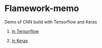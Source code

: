 # Flamework-memo

Demo of CNN build with Tensorflow and Keras

1. [In Tensorflow](https://github.com/Inori2030/Flamework-memo/blob/master/Tensorflow_memo.ipynb)

2. [In Keras](https://github.com/Inori2030/Flamework-memo/blob/master/Keras_memo.ipynb)
